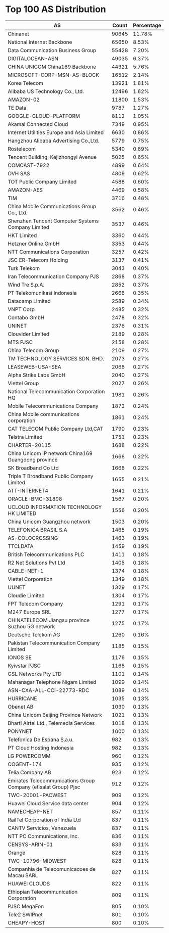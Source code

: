 # Top 100 AS Distribution
| AS | Count | Percentage |
|----|----|----|
| Chinanet | 90645 | 11.78% |
| National Internet Backbone | 65650 | 8.53% |
| Data Communication Business Group | 55428 | 7.20% |
| DIGITALOCEAN-ASN | 49035 | 6.37% |
| CHINA UNICOM China169 Backbone | 44321 | 5.76% |
| MICROSOFT-CORP-MSN-AS-BLOCK | 16512 | 2.14% |
| Korea Telecom | 13921 | 1.81% |
| Alibaba US Technology Co., Ltd. | 12496 | 1.62% |
| AMAZON-02 | 11800 | 1.53% |
| TE Data | 9787 | 1.27% |
| GOOGLE-CLOUD-PLATFORM | 8112 | 1.05% |
| Akamai Connected Cloud | 7349 | 0.95% |
| Internet Utilities Europe and Asia Limited | 6630 | 0.86% |
| Hangzhou Alibaba Advertising Co.,Ltd. | 5779 | 0.75% |
| Rostelecom | 5340 | 0.69% |
| Tencent Building, Kejizhongyi Avenue | 5025 | 0.65% |
| COMCAST-7922 | 4899 | 0.64% |
| OVH SAS | 4809 | 0.62% |
| TOT Public Company Limited | 4588 | 0.60% |
| AMAZON-AES | 4469 | 0.58% |
| TIM | 3716 | 0.48% |
| China Mobile Communications Group Co., Ltd. | 3562 | 0.46% |
| Shenzhen Tencent Computer Systems Company Limited | 3537 | 0.46% |
| HKT Limited | 3360 | 0.44% |
| Hetzner Online GmbH | 3353 | 0.44% |
| NTT Communications Corporation | 3257 | 0.42% |
| JSC ER-Telecom Holding | 3137 | 0.41% |
| Turk Telekom | 3043 | 0.40% |
| Iran Telecommunication Company PJS | 2868 | 0.37% |
| Wind Tre S.p.A. | 2852 | 0.37% |
| PT Telekomunikasi Indonesia | 2666 | 0.35% |
| Datacamp Limited | 2589 | 0.34% |
| VNPT Corp | 2485 | 0.32% |
| Contabo GmbH | 2478 | 0.32% |
| UNINET | 2376 | 0.31% |
| Clouvider Limited | 2189 | 0.28% |
| MTS PJSC | 2158 | 0.28% |
| China Telecom Group | 2109 | 0.27% |
| TM TECHNOLOGY SERVICES SDN. BHD. | 2073 | 0.27% |
| LEASEWEB-USA-SEA | 2068 | 0.27% |
| Alpha Strike Labs GmbH | 2040 | 0.27% |
| Viettel Group | 2027 | 0.26% |
| National Telecommunication Corporation HQ | 1981 | 0.26% |
| Mobile Telecommunications Company | 1872 | 0.24% |
| China Mobile communications corporation | 1861 | 0.24% |
| CAT TELECOM Public Company Ltd,CAT | 1790 | 0.23% |
| Telstra Limited | 1751 | 0.23% |
| CHARTER-20115 | 1688 | 0.22% |
| China Unicom IP network China169 Guangdong province | 1668 | 0.22% |
| SK Broadband Co Ltd | 1668 | 0.22% |
| Triple T Broadband Public Company Limited | 1655 | 0.21% |
| ATT-INTERNET4 | 1641 | 0.21% |
| ORACLE-BMC-31898 | 1567 | 0.20% |
| UCLOUD INFORMATION TECHNOLOGY HK LIMITED | 1556 | 0.20% |
| China Unicom Guangzhou network | 1503 | 0.20% |
| TELEFONICA BRASIL S.A | 1465 | 0.19% |
| AS-COLOCROSSING | 1463 | 0.19% |
| TTCLDATA | 1459 | 0.19% |
| British Telecommunications PLC | 1411 | 0.18% |
| R2 Net Solutions Pvt Ltd | 1405 | 0.18% |
| CABLE-NET-1 | 1374 | 0.18% |
| Viettel Corporation | 1349 | 0.18% |
| UUNET | 1329 | 0.17% |
| Cloudie Limited | 1304 | 0.17% |
| FPT Telecom Company | 1291 | 0.17% |
| M247 Europe SRL | 1277 | 0.17% |
| CHINATELECOM Jiangsu province Suzhou 5G network | 1275 | 0.17% |
| Deutsche Telekom AG | 1260 | 0.16% |
| Pakistan Telecommunication Company Limited | 1185 | 0.15% |
| IONOS SE | 1176 | 0.15% |
| Kyivstar PJSC | 1168 | 0.15% |
| GSL Networks Pty LTD | 1101 | 0.14% |
| Mahanagar Telephone Nigam Limited | 1099 | 0.14% |
| ASN-CXA-ALL-CCI-22773-RDC | 1089 | 0.14% |
| HURRICANE | 1035 | 0.13% |
| Obenet AB | 1030 | 0.13% |
| China Unicom Beijing Province Network | 1021 | 0.13% |
| Bharti Airtel Ltd., Telemedia Services | 1018 | 0.13% |
| PONYNET | 1000 | 0.13% |
| Telefonica De Espana S.a.u. | 982 | 0.13% |
| PT Cloud Hosting Indonesia | 982 | 0.13% |
| LG POWERCOMM | 960 | 0.12% |
| COGENT-174 | 935 | 0.12% |
| Telia Company AB | 923 | 0.12% |
| Emirates Telecommunications Group Company (etisalat Group) Pjsc | 912 | 0.12% |
| TWC-20001-PACWEST | 909 | 0.12% |
| Huawei Cloud Service data center | 904 | 0.12% |
| NAMECHEAP-NET | 857 | 0.11% |
| RailTel Corporation of India Ltd | 837 | 0.11% |
| CANTV Servicios, Venezuela | 837 | 0.11% |
| NTT PC Communications, Inc. | 836 | 0.11% |
| CENSYS-ARIN-01 | 833 | 0.11% |
| Orange | 828 | 0.11% |
| TWC-10796-MIDWEST | 828 | 0.11% |
| Companhia de Telecomunicacoes de Macau SARL | 827 | 0.11% |
| HUAWEI CLOUDS | 822 | 0.11% |
| Ethiopian Telecommunication Corporation | 809 | 0.11% |
| PJSC MegaFon | 805 | 0.10% |
| Tele2 SWIPnet | 801 | 0.10% |
| CHEAPY-HOST | 800 | 0.10% |
